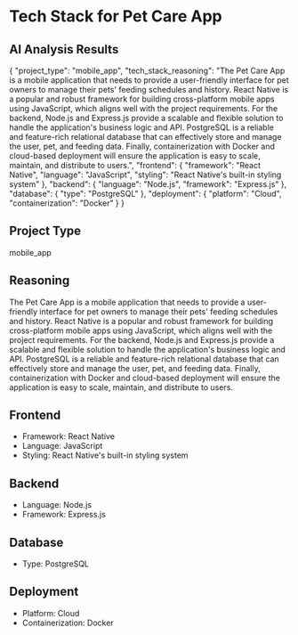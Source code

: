 # Tech Stack for Pet Care App

## AI Analysis Results

{
  "project_type": "mobile_app",
  "tech_stack_reasoning": "The Pet Care App is a mobile application that needs to provide a user-friendly interface for pet owners to manage their pets' feeding schedules and history. React Native is a popular and robust framework for building cross-platform mobile apps using JavaScript, which aligns well with the project requirements. For the backend, Node.js and Express.js provide a scalable and flexible solution to handle the application's business logic and API. PostgreSQL is a reliable and feature-rich relational database that can effectively store and manage the user, pet, and feeding data. Finally, containerization with Docker and cloud-based deployment will ensure the application is easy to scale, maintain, and distribute to users.",
  "frontend": {
    "framework": "React Native",
    "language": "JavaScript",
    "styling": "React Native's built-in styling system"
  },
  "backend": {
    "language": "Node.js",
    "framework": "Express.js"
  },
  "database": {
    "type": "PostgreSQL"
  },
  "deployment": {
    "platform": "Cloud",
    "containerization": "Docker"
  }
}

## Project Type
mobile_app

## Reasoning
The Pet Care App is a mobile application that needs to provide a user-friendly interface for pet owners to manage their pets' feeding schedules and history. React Native is a popular and robust framework for building cross-platform mobile apps using JavaScript, which aligns well with the project requirements. For the backend, Node.js and Express.js provide a scalable and flexible solution to handle the application's business logic and API. PostgreSQL is a reliable and feature-rich relational database that can effectively store and manage the user, pet, and feeding data. Finally, containerization with Docker and cloud-based deployment will ensure the application is easy to scale, maintain, and distribute to users.

## Frontend
- Framework: React Native
- Language: JavaScript
- Styling: React Native's built-in styling system

## Backend
- Language: Node.js
- Framework: Express.js

## Database
- Type: PostgreSQL

## Deployment
- Platform: Cloud
- Containerization: Docker
